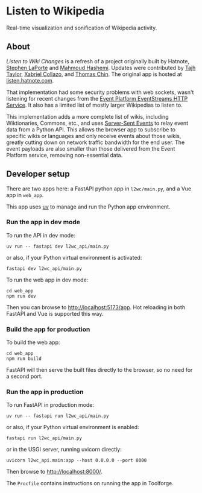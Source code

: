# Listen to Wikipedia

Real-time visualization and sonification of Wikipedia activity.

## About

*Listen to Wiki Changes* is a refresh of a project originally built by Hatnote,
[Stephen LaPorte](https://github.com/slaporte) and [Mahmoud Hashemi](https://github.com/mahmoud).
Updates were contributed by
[Tajh Taylor](https://gitlab.wikimedia.org/ttaylor),
[Xabriel Collazo](https://gitlab.wikimedia.org/xcollazo), and
[Thomas Chin](https://gitlab.wikimedia.org/tchin).
The original app is hosted at [listen.hatnote.com](http://listen.hatnote.com).

That implementation had some security problems with web sockets, wasn't listening for recent
changes from the [Event Platform EventStreams HTTP Service](https://wikitech.wikimedia.org/wiki/Event_Platform/EventStreams_HTTP_Service).
It also has a limited list of mostly larger Wikipedias to listen to.

This implementation adds a more complete list of wikis, including Wiktionaries, Commons, etc., and 
uses [Server-Sent Events](https://developer.mozilla.org/en-US/docs/Web/API/Server-sent_events) to relay event
data from a Python API.  This allows the browser app to subscribe to specific wikis or languages and only
receive events about those wikis, greatly cutting down on network traffic bandwidth for the end user. 
The event payloads are also smaller than those delivered from the Event Platform service, removing non-essential data.

## Developer setup

There are two apps here: a FastAPI python app in `l2wc/main.py`, and a Vue app in `web_app`.

This app uses [uv](https://docs.astral.sh/uv/) to manage and run the Python app environment.

### Run the app in dev mode

To run the API in dev mode: 

    uv run -- fastapi dev l2wc_api/main.py

or also, if your Python virtual environment is activated:

    fastapi dev l2wc_api/main.py

To run the web app in dev mode: 

    cd web_app
    npm run dev

Then you can browse to [http://localhost:5173/app](http://localhost:5173/app). 
Hot reloading in both FastAPI and Vue is supported this way.

### Build the app for production

To build the web app:

    cd web_app
    npm run build

FastAPI will then serve the built files directly to the browser, so no need for a second port.

### Run the app in production

To run FastAPI in production mode:

    uv run -- fastapi run l2wc_api/main.py

or also, if your Python virtual environment is enabled:

    fastapi run l2wc_api/main.py

or in the USGI server, running uvicorn directly:

    uvicorn l2wc_api.main:app --host 0.0.0.0 --port 8000

Then browse to [http://localhost:8000/](http://localhost:8000/). 

The `Procfile` contains instructions on running the app in Toolforge.


